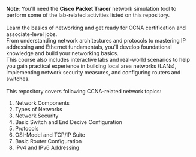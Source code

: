 **Note**: You'll need the **Cisco Packet Tracer** network simulation tool to perform some of the lab-related activities listed on this repository.<br><br>
Learn the basics of networking and get ready for CCNA certification and associate-level jobs.<br>
From understanding network architectures and protocols to mastering IP addressing and Ethernet fundamentals, you'll develop foundational knowledge and build your networking basics.<br>
This course also includes interactive labs and real-world scenarios to help you gain practical experience in building local area networks (LANs), implementing network security measures, and configuring routers and switches.<br><br>
This repository covers following CCNA-related network topics:<br>
1. Network Components
2. Types of Networks
3. Network Security
4. Basic Switch and End Decive Configuration
5. Protocols
6. OSI-Model and TCP/IP Suite
7. Basic Router Configuration
8. IPv4 and IPv6 Addressing
